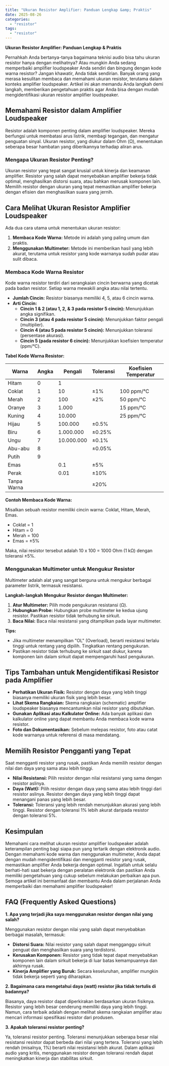 ```yaml
---
title: "Ukuran Resistor Amplifier: Panduan Lengkap &amp; Praktis"
date: 2025-08-26
categories: 
  - "resistor"
tags: 
  - "resistor"
---
```


**Ukuran Resistor Amplifier: Panduan Lengkap & Praktis**

Pernahkah Anda bertanya-tanya bagaimana teknisi audio bisa tahu ukuran resistor hanya dengan melihatnya? Atau mungkin Anda sedang memperbaiki amplifier loudspeaker Anda sendiri dan bingung dengan kode warna resistor? Jangan khawatir, Anda tidak sendirian. Banyak orang yang merasa kesulitan membaca dan memahami ukuran resistor, terutama dalam konteks amplifier loudspeaker. Artikel ini akan memandu Anda langkah demi langkah, memberikan pengetahuan praktis agar Anda bisa dengan mudah mengidentifikasi ukuran resistor amplifier loudspeaker.

## Memahami Resistor dalam Amplifier Loudspeaker

Resistor adalah komponen penting dalam amplifier loudspeaker. Mereka berfungsi untuk membatasi arus listrik, membagi tegangan, dan mengatur penguatan sinyal. Ukuran resistor, yang diukur dalam Ohm (Ω), menentukan seberapa besar hambatan yang diberikannya terhadap aliran arus.

### Mengapa Ukuran Resistor Penting?

Ukuran resistor yang tepat sangat krusial untuk kinerja dan keamanan amplifier. Resistor yang salah dapat menyebabkan amplifier bekerja tidak optimal, menghasilkan distorsi suara, atau bahkan merusak komponen lain. Memilih resistor dengan ukuran yang tepat memastikan amplifier bekerja dengan efisien dan menghasilkan suara yang jernih.

## Cara Melihat Ukuran Resistor Amplifier Loudspeaker

Ada dua cara utama untuk menentukan ukuran resistor:

1. **Membaca Kode Warna:** Metode ini adalah yang paling umum dan praktis.
2. **Menggunakan Multimeter:** Metode ini memberikan hasil yang lebih akurat, terutama untuk resistor yang kode warnanya sudah pudar atau sulit dibaca.

### Membaca Kode Warna Resistor

Kode warna resistor terdiri dari serangkaian cincin berwarna yang dicetak pada badan resistor. Setiap warna mewakili angka atau nilai tertentu.

- **Jumlah Cincin:** Resistor biasanya memiliki 4, 5, atau 6 cincin warna.
- **Arti Cincin:**
    - **Cincin 1 & 2 (atau 1, 2, & 3 pada resistor 5 cincin):** Menunjukkan angka signifikan.
    - **Cincin 3 (atau 4 pada resistor 5 cincin):** Menunjukkan faktor pengali (multiplier).
    - **Cincin 4 (atau 5 pada resistor 5 cincin):** Menunjukkan toleransi (persentase akurasi).
    - **Cincin 5 (pada resistor 6 cincin):** Menunjukkan koefisien temperatur (ppm/°C).

**Tabel Kode Warna Resistor:**

| Warna | Angka | Pengali | Toleransi | Koefisien Temperatur |
| --- | --- | --- | --- | --- |
| Hitam | 0 | 1 |  |  |
| Coklat | 1 | 10 | ±1% | 100 ppm/°C |
| Merah | 2 | 100 | ±2% | 50 ppm/°C |
| Oranye | 3 | 1.000 |  | 15 ppm/°C |
| Kuning | 4 | 10.000 |  | 25 ppm/°C |
| Hijau | 5 | 100.000 | ±0.5% |  |
| Biru | 6 | 1.000.000 | ±0.25% |  |
| Ungu | 7 | 10.000.000 | ±0.1% |  |
| Abu-abu | 8 |  | ±0.05% |  |
| Putih | 9 |  |  |  |
| Emas |  | 0.1 | ±5% |  |
| Perak |  | 0.01 | ±10% |  |
| Tanpa Warna |  |  | ±20% |  |

**Contoh Membaca Kode Warna:**

Misalkan sebuah resistor memiliki cincin warna: Coklat, Hitam, Merah, Emas.

- Coklat = 1
- Hitam = 0
- Merah = 100
- Emas = ±5%

Maka, nilai resistor tersebut adalah 10 x 100 = 1000 Ohm (1 kΩ) dengan toleransi ±5%.

### Menggunakan Multimeter untuk Mengukur Resistor

Multimeter adalah alat yang sangat berguna untuk mengukur berbagai parameter listrik, termasuk resistansi.

**Langkah-langkah Mengukur Resistor dengan Multimeter:**

1. **Atur Multimeter:** Pilih mode pengukuran resistansi (Ω).
2. **Hubungkan Probe:** Hubungkan probe multimeter ke kedua ujung resistor. Pastikan resistor tidak terhubung ke sirkuit.
3. **Baca Nilai:** Baca nilai resistansi yang ditampilkan pada layar multimeter.

**Tips:**

- Jika multimeter menampilkan "OL" (Overload), berarti resistansi terlalu tinggi untuk rentang yang dipilih. Tingkatkan rentang pengukuran.
- Pastikan resistor tidak terhubung ke sirkuit saat diukur, karena komponen lain dalam sirkuit dapat mempengaruhi hasil pengukuran.

## Tips Tambahan untuk Mengidentifikasi Resistor pada Amplifier

- **Perhatikan Ukuran Fisik:** Resistor dengan daya yang lebih tinggi biasanya memiliki ukuran fisik yang lebih besar.
- **Lihat Skema Rangkaian:** Skema rangkaian (schematic) amplifier loudspeaker biasanya mencantumkan nilai resistor yang dibutuhkan.
- **Gunakan Aplikasi atau Kalkulator Online:** Ada banyak aplikasi dan kalkulator online yang dapat membantu Anda membaca kode warna resistor.
- **Foto dan Dokumentasikan:** Sebelum melepas resistor, foto atau catat kode warnanya untuk referensi di masa mendatang.

## Memilih Resistor Pengganti yang Tepat

Saat mengganti resistor yang rusak, pastikan Anda memilih resistor dengan nilai dan daya yang sama atau lebih tinggi.

- **Nilai Resistansi:** Pilih resistor dengan nilai resistansi yang sama dengan resistor aslinya.
- **Daya (Watt):** Pilih resistor dengan daya yang sama atau lebih tinggi dari resistor aslinya. Resistor dengan daya yang lebih tinggi dapat menangani panas yang lebih besar.
- **Toleransi:** Toleransi yang lebih rendah menunjukkan akurasi yang lebih tinggi. Resistor dengan toleransi 1% lebih akurat daripada resistor dengan toleransi 5%.

## Kesimpulan

Memahami cara melihat ukuran resistor amplifier loudspeaker adalah keterampilan penting bagi siapa pun yang tertarik dengan elektronik audio. Dengan memahami kode warna dan menggunakan multimeter, Anda dapat dengan mudah mengidentifikasi dan mengganti resistor yang rusak, memastikan amplifier Anda bekerja dengan optimal. Ingatlah untuk selalu berhati-hati saat bekerja dengan peralatan elektronik dan pastikan Anda memiliki pengetahuan yang cukup sebelum melakukan perbaikan apa pun. Semoga artikel ini bermanfaat dan membantu Anda dalam perjalanan Anda memperbaiki dan memahami amplifier loudspeaker!

## FAQ (Frequently Asked Questions)

**1\. Apa yang terjadi jika saya menggunakan resistor dengan nilai yang salah?**

Menggunakan resistor dengan nilai yang salah dapat menyebabkan berbagai masalah, termasuk:

- **Distorsi Suara:** Nilai resistor yang salah dapat mengganggu sirkuit penguat dan menghasilkan suara yang terdistorsi.
- **Kerusakan Komponen:** Resistor yang tidak tepat dapat menyebabkan komponen lain dalam sirkuit bekerja di luar batas kemampuannya dan akhirnya rusak.
- **Kinerja Amplifier yang Buruk:** Secara keseluruhan, amplifier mungkin tidak bekerja seperti yang diharapkan.

**2\. Bagaimana cara mengetahui daya (watt) resistor jika tidak tertulis di badannya?**

Biasanya, daya resistor dapat diperkirakan berdasarkan ukuran fisiknya. Resistor yang lebih besar cenderung memiliki daya yang lebih tinggi. Namun, cara terbaik adalah dengan melihat skema rangkaian amplifier atau mencari informasi spesifikasi resistor dari produsen.

**3\. Apakah toleransi resistor penting?**

Ya, toleransi resistor penting. Toleransi menunjukkan seberapa besar nilai resistansi resistor dapat berbeda dari nilai yang tertera. Toleransi yang lebih rendah (misalnya, 1%) berarti nilai resistansi lebih akurat. Dalam aplikasi audio yang kritis, menggunakan resistor dengan toleransi rendah dapat meningkatkan kinerja dan stabilitas sirkuit.
